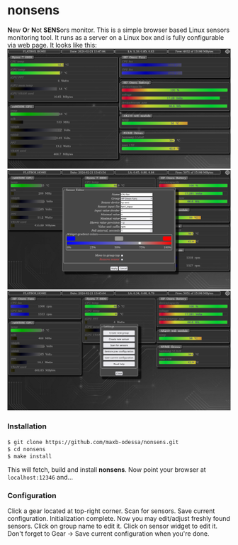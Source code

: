 # nonsens
**N**ew **O**r **N**ot **SENS**ors monitor.
This is a simple browser based Linux sensors monitoring tool.
It runs as a server on a Linux box and is fully configurable via web page.
It looks like this:
![Screenshot](res/webpage/ss1.png)
![Screenshot](res/webpage/ss2.png)
![Screenshot](res/webpage/ss3.png)

### Installation

    $ git clone https://github.com/maxb-odessa/nonsens.git
    $ cd nonsens
    $ make install
This will fetch, build and install **nonsens**. Now point your browser at `localhost:12346` and...

### Configuration
Click a gear located at top-right corner. Scan for sensors. Save current configuration.
Initialization complete. Now you may edit/adjust freshly found sensors.
Click on group name to edit it.
Click on sensor widget to edit it.
Don't forget to Gear -> Save current configuration when you're done.

